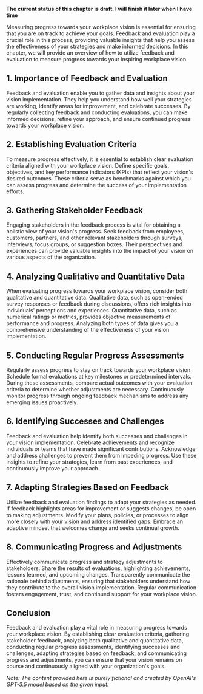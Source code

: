 **The current status of this chapter is draft. I will finish it later when I have time**

Measuring progress towards your workplace vision is essential for ensuring that you are on track to achieve your goals. Feedback and evaluation play a crucial role in this process, providing valuable insights that help you assess the effectiveness of your strategies and make informed decisions. In this chapter, we will provide an overview of how to utilize feedback and evaluation to measure progress towards your inspiring workplace vision.

**1. Importance of Feedback and Evaluation**
--------------------------------------------

Feedback and evaluation enable you to gather data and insights about your vision implementation. They help you understand how well your strategies are working, identify areas for improvement, and celebrate successes. By regularly collecting feedback and conducting evaluations, you can make informed decisions, refine your approach, and ensure continued progress towards your workplace vision.

**2. Establishing Evaluation Criteria**
---------------------------------------

To measure progress effectively, it is essential to establish clear evaluation criteria aligned with your workplace vision. Define specific goals, objectives, and key performance indicators (KPIs) that reflect your vision's desired outcomes. These criteria serve as benchmarks against which you can assess progress and determine the success of your implementation efforts.

**3. Gathering Stakeholder Feedback**
-------------------------------------

Engaging stakeholders in the feedback process is vital for obtaining a holistic view of your vision's progress. Seek feedback from employees, customers, partners, and other relevant stakeholders through surveys, interviews, focus groups, or suggestion boxes. Their perspectives and experiences can provide valuable insights into the impact of your vision on various aspects of the organization.

**4. Analyzing Qualitative and Quantitative Data**
--------------------------------------------------

When evaluating progress towards your workplace vision, consider both qualitative and quantitative data. Qualitative data, such as open-ended survey responses or feedback during discussions, offers rich insights into individuals' perceptions and experiences. Quantitative data, such as numerical ratings or metrics, provides objective measurements of performance and progress. Analyzing both types of data gives you a comprehensive understanding of the effectiveness of your vision implementation.

**5. Conducting Regular Progress Assessments**
----------------------------------------------

Regularly assess progress to stay on track towards your workplace vision. Schedule formal evaluations at key milestones or predetermined intervals. During these assessments, compare actual outcomes with your evaluation criteria to determine whether adjustments are necessary. Continuously monitor progress through ongoing feedback mechanisms to address any emerging issues proactively.

**6. Identifying Successes and Challenges**
-------------------------------------------

Feedback and evaluation help identify both successes and challenges in your vision implementation. Celebrate achievements and recognize individuals or teams that have made significant contributions. Acknowledge and address challenges to prevent them from impeding progress. Use these insights to refine your strategies, learn from past experiences, and continuously improve your approach.

**7. Adapting Strategies Based on Feedback**
--------------------------------------------

Utilize feedback and evaluation findings to adapt your strategies as needed. If feedback highlights areas for improvement or suggests changes, be open to making adjustments. Modify your plans, policies, or processes to align more closely with your vision and address identified gaps. Embrace an adaptive mindset that welcomes change and seeks continual growth.

**8. Communicating Progress and Adjustments**
---------------------------------------------

Effectively communicate progress and strategy adjustments to stakeholders. Share the results of evaluations, highlighting achievements, lessons learned, and upcoming changes. Transparently communicate the rationale behind adjustments, ensuring that stakeholders understand how they contribute to the overall vision implementation. Regular communication fosters engagement, trust, and continued support for your workplace vision.

**Conclusion**
--------------

Feedback and evaluation play a vital role in measuring progress towards your workplace vision. By establishing clear evaluation criteria, gathering stakeholder feedback, analyzing both qualitative and quantitative data, conducting regular progress assessments, identifying successes and challenges, adapting strategies based on feedback, and communicating progress and adjustments, you can ensure that your vision remains on course and continuously aligned with your organization's goals.

*Note: The content provided here is purely fictional and created by OpenAI's GPT-3.5 model based on the given input.*
